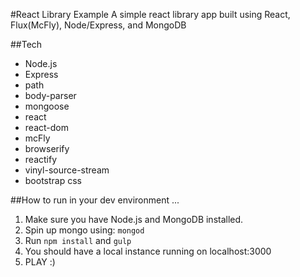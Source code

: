 #React Library Example
A simple react library app built using React, Flux(McFly), Node/Express, and MongoDB

##Tech
* Node.js
* Express
* path
* body-parser
* mongoose
* react
* react-dom
* mcFly
* browserify
* reactify
* vinyl-source-stream
* bootstrap css

##How to run in your dev environment ...
1. Make sure you have Node.js and MongoDB installed.
2. Spin up mongo using:  ```mongod```
3. Run ```npm install``` and ```gulp```
4. You should have a local instance running on localhost:3000
5. PLAY :)
